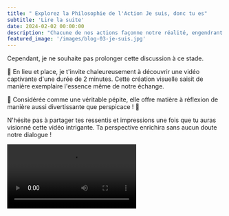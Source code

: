 ```yaml
---
title: " Explorez la Philosophie de l'Action Je suis, donc tu es"
subtitle: 'Lire la suite'
date: 2024-02-02 00:00:00
description: "Chacune de nos actions façonne notre réalité, engendrant des conséquences, qu'elles soient teintées de positivité ou de négativité."
featured_image: '/images/blog-03-je-suis.jpg'
---
```


Cependant, je ne souhaite pas prolonger cette discussion à ce stade.

🔄 En lieu et place, je t'invite chaleureusement à découvrir une vidéo captivante d'une durée de 2 minutes. Cette création visuelle saisit de manière exemplaire l'essence même de notre échange.

 🎥 Considérée comme une véritable pépite, elle offre matière à réflexion de manière aussi divertissante que perspicace ! 🤣

N'hésite pas à partager tes ressentis et impressions une fois que tu auras visionné cette vidéo intrigante. 
Ta perspective enrichira sans aucun doute notre dialogue ! 


<video src="../images/Je-suis-donc-tu-%20es%20.mp4" controls title="Title"></video>